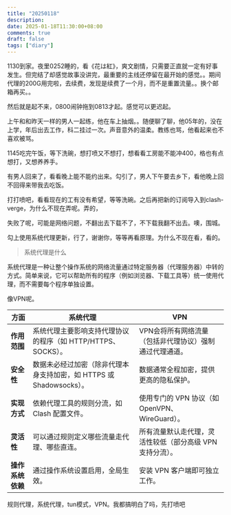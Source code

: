 ```yaml
---
title: "20250118"
description: 
date: 2025-01-18T11:30:00+08:00
comments: true
draft: false
tags: ["diary"]
---
```

1130到家。夜里0252睡的，看《花は紅》，爽文剧情，只需要正直就一定有好事发生。但完结了却感觉故事没讲完，最重要的主线还停留在最开始的感觉。。期间代理的200G用完啦，去续费，发现是续费了一个月，而不是重置流量。。换个邮箱再买。。

然后就是起不来，0800闹钟拖到0813才起。感觉可以更迟起。

上午和和昨天一样的男人一起练，他在车上抽烟。。随便聊了聊，他05年的，没在上学，年后出去工作，科二挂过一次。声音意外的温柔。教练也骂，他看起来也不喜欢被骂。

1145吃完午饭，等下洗碗，想打喷又不想打，想看看工房能不能冲400，格也有点想打，又想养养手。

有男人回来了，看看晚上能不能约出来。勾引了，男人下午要去乡下，看他晚上回不回得来带我去吃饭。

打打喷吧，看看现在的工有没有希望，等等洗碗。之后再把新的订阅导入到clash-verge，为什么不现在弄呢。弄的，

失败了呢，可能是网络问题，不翻出去下载不了，不下载我翻不出去。噢，围城。

勾上使用系统代理更新，行了，谢谢你，等等再看原理。为什么不现在看，看的。

>系统代理是什么

系统代理是一种让整个操作系统的网络流量通过特定服务器（代理服务器）中转的方式。简单来说，它可以帮助所有的程序（例如浏览器、下载工具等）统一使用代理，而不需要每个程序单独设置。

像VPN呢。

| **方面**          | **系统代理**                                               | **VPN**                                                   |
|-------------------|----------------------------------------------------------|---------------------------------------------------------|
| **作用范围**      | 系统代理主要影响支持代理协议的程序（如 HTTP/HTTPS、SOCKS）。 | VPN会将所有网络流量（包括非代理协议）强制通过代理通道。 |
| **安全性**        | 数据未必经过加密（除非代理本身支持加密，如 HTTPS 或 Shadowsocks）。 | 数据通常全程加密，提供更高的隐私保护。               |
| **实现方式**      | 依赖代理工具的规则分流，如 Clash 配置文件。                 | 使用专门的 VPN 协议（如 OpenVPN、WireGuard）。          |
| **灵活性**        | 可以通过规则定义哪些流量走代理、哪些直连。                   | 所有流量默认走代理，灵活性较低（部分高级 VPN 支持分流）。|
| **操作系统依赖**   | 通过操作系统设置启用，全局生效。                             | 安装 VPN 客户端即可独立工作。                          |

规则代理，系统代理，tun模式，VPN。我都搞明白了吗，先打喷吧